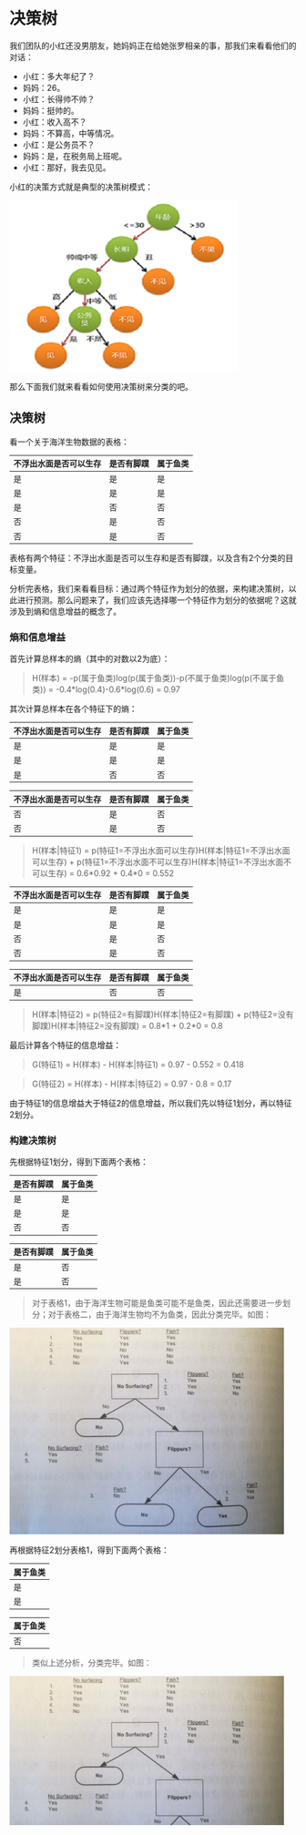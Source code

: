 # 决策树

我们团队的小红还没男朋友，她妈妈正在给她张罗相亲的事，那我们来看看他们的对话：

- 小红：多大年纪了？
- 妈妈：26。
- 小红：长得帅不帅？
- 妈妈：挺帅的。
- 小红：收入高不？
- 妈妈：不算高，中等情况。
- 小红：是公务员不？
- 妈妈：是，在税务局上班呢。
- 小红：那好，我去见见。

小红的决策方式就是典型的决策树模式：

![1](https://github.com/im-iron-man/data-analysis/blob/master/%E6%9C%BA%E5%99%A8%E5%AD%A6%E4%B9%A0/3/image/1.png)

那么下面我们就来看看如何使用决策树来分类的吧。

## 决策树

看一个关于海洋生物数据的表格：

|不浮出水面是否可以生存|是否有脚蹼|属于鱼类|
|----------------------|----------|--------|
|是                    |是        |是      |
|是                    |是        |是      |
|是                    |否        |否      |
|否                    |是        |否      |
|否                    |是        |否      |

表格有两个特征：不浮出水面是否可以生存和是否有脚蹼，以及含有2个分类的目标变量。

分析完表格，我们来看看目标：通过两个特征作为划分的依据，来构建决策树，以此进行预测。那么问题来了，我们应该先选择哪一个特征作为划分的依据呢？这就涉及到熵和信息增益的概念了。

### 熵和信息增益

首先计算总样本的熵（其中的对数以2为底）：

> H(样本) = -p(属于鱼类)log(p(属于鱼类))-p(不属于鱼类)log(p(不属于鱼类)) = -0.4\*log(0.4)-0.6\*log(0.6) = 0.97

其次计算总样本在各个特征下的熵：

|不浮出水面是否可以生存|是否有脚蹼|属于鱼类|
|----------------------|----------|--------|
|是                    |是        |是      |
|是                    |是        |是      |
|是                    |否        |否      |

|不浮出水面是否可以生存|是否有脚蹼|属于鱼类|
|----------------------|----------|--------|
|否                    |是        |否      |
|否                    |是        |否      |

> H(样本|特征1) = p(特征1=不浮出水面可以生存)H(样本|特征1=不浮出水面可以生存) + p(特征1=不浮出水面不可以生存)H(样本|特征1=不浮出水面不可以生存) = 0.6\*0.92 + 0.4\*0 = 0.552

|不浮出水面是否可以生存|是否有脚蹼|属于鱼类|
|----------------------|----------|--------|
|是                    |是        |是      |
|是                    |是        |是      |
|否                    |是        |否      |
|否                    |是        |否      |

|不浮出水面是否可以生存|是否有脚蹼|属于鱼类|
|----------------------|----------|--------|
|是                    |否        |否      |

> H(样本|特征2) = p(特征2=有脚蹼)H(样本|特征2=有脚蹼) + p(特征2=没有脚蹼)H(样本|特征2=没有脚蹼) = 0.8\*1 + 0.2\*0 = 0.8

最后计算各个特征的信息增益：

> G(特征1) = H(样本) - H(样本|特征1) = 0.97 - 0.552 = 0.418

> G(特征2) = H(样本) - H(样本|特征2) = 0.97 - 0.8 = 0.17

由于特征1的信息增益大于特征2的信息增益，所以我们先以特征1划分，再以特征2划分。

### 构建决策树

先根据特征1划分，得到下面两个表格：

|是否有脚蹼|属于鱼类|
|----------|--------|
|是        |是      |
|是        |是      |
|否        |否      |

|是否有脚蹼|属于鱼类|
|----------|--------|
|是        |否      |
|是        |否      |

> 对于表格1，由于海洋生物可能是鱼类可能不是鱼类，因此还需要进一步划分；对于表格二，由于海洋生物均不为鱼类，因此分类完毕。如图：

![2](https://github.com/im-iron-man/data-analysis/blob/master/%E6%9C%BA%E5%99%A8%E5%AD%A6%E4%B9%A0/3/image/2.png)

再根据特征2划分表格1，得到下面两个表格：

|属于鱼类|
|--------|
|是      |
|是      |

|属于鱼类|
|--------|
|否      |

> 类似上述分析，分类完毕。如图：

![3](https://github.com/im-iron-man/data-analysis/blob/master/%E6%9C%BA%E5%99%A8%E5%AD%A6%E4%B9%A0/3/image/3.png)
